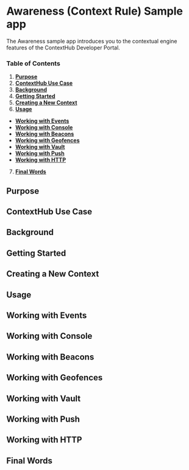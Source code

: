 # Awareness (Context Rule) Sample app

The Awareness sample app introduces you to the contextual engine features of the ContextHub Developer Portal.
### Table of Contents

1. **[Purpose](#purpose)**
2. **[ContextHub Use Case](#contexthub-use-case)**
3. **[Background](#background)**
4. **[Getting Started](#getting-started)**
5. **[Creating a New Context](#creating-a-new-context)**
6. **[Usage](#usage)**
  - **[Working with Events](#working-with-beacons)**
  - **[Working with Console](#working-with-beacons)**
  - **[Working with Beacons](#working-with-beacons)**
  - **[Working with Geofences](#working-with-beacons)**
  - **[Working with Vault](#working-with-beacons)**
  - **[Working with Push](#working-with-beacons)**
  - **[Working with HTTP](#working-with-beacons)**
7. **[Final Words](#final-words)**

## Purpose

## ContextHub Use Case

## Background

## Getting Started

## Creating a New Context

## Usage

## Working with Events

## Working with Console

## Working with Beacons

## Working with Geofences

## Working with Vault

## Working with Push

## Working with HTTP

## Final Words